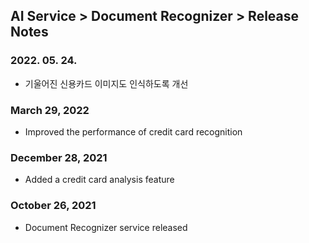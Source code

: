 ## AI Service > Document Recognizer > Release Notes

### 2022. 05. 24.
* 기울어진 신용카드 이미지도 인식하도록 개선

### March 29, 2022
* Improved the performance of credit card recognition

### December 28, 2021
* Added a credit card analysis feature

### October 26, 2021
* Document Recognizer service released